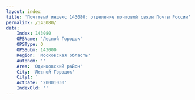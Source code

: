 ```yaml
---
layout: index
title: 'Почтовый индекс 143080: отделение почтовой связи Почты России'
permalink: /143080/
data:
    Index: 143080
    OPSName: 'Лесной Городок'
    OPSType: О
    OPSSubm: 143000
    Region: 'Московская область'
    Autonom: ''
    Area: 'Одинцовский район'
    City: 'Лесной Городок'
    City1: ''
    ActDate: '20001030'
    IndexOld: ''
---
```

